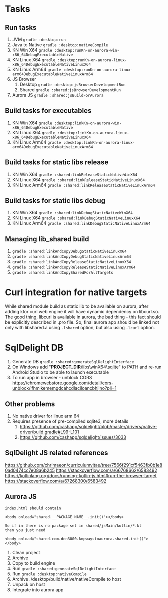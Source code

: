 # Tasks

## Run tasks

1. JVM            `gradle :desktop:run`
2. Java to Native `gradle :desktop:nativeCompile`
3. KN Win X64     `gradle :desktop:runKn-on-aurora-win-x86_64DebugExecutableNative`
4. KN Linux X64   `gradle :desktop:runKn-on-aurora-linux-x86_64DebugExecutableNativeLinuxX64`
5. KN Linux Arm64 `gradle :desktop:runKn-on-aurora-linux-arm64DebugExecutableNativeLinuxArm64`
6. JS Browser
   1. Desktop     `gradle :desktop:jsBrowserDevelopmentRun`
   2. Shared      `gradle :shared:jsBrowserDevelopmentRun`
7. Aurora JS      `gradle :shared:jsBuildForAurora`

## Build tasks for executables

1. KN Win X64 `gradle :desktop:linkKn-on-aurora-win-x86_64DebugExecutableNative`
2. KN Linux X64 `gradle :desktop:linkKn-on-aurora-linux-x86_64DebugExecutableNativeLinuxX64`
3. KN Linux Arm64 `gradle :desktop:linkKn-on-aurora-linux-arm64DebugExecutableNativeLinuxArm64`

## Build tasks for static libs release

1. KN Win X64 `gradle :shared:linkReleaseStaticNativeWinX64`
2. KN Linux X64 `gradle :shared:linkReleaseStaticNativeLinuxX64`
3. KN Linux Arm64 `gradle :shared:linkReleaseStaticNativeLinuxArm64`

## Build tasks for static libs debug

1. KN Win X64 `gradle :shared:linkDebugStaticNativeWinX64`
2. KN Linux X64 `gradle :shared:linkDebugStaticNativeLinuxX64`
3. KN Linux Arm64 `gradle :shared:linkDebugStaticNativeLinuxArm64`

## Managing lib_shared build

1. `gradle :shared:linkAndCopyDebugStaticNativeLinuxX64` 
2. `gradle :shared:linkAndCopyDebugStaticNativeLinuxArm64` 
3. `gradle :shared:linkAndCopyReleaseStaticNativeLinuxX64`
4. `gradle :shared:linkAndCopyReleaseStaticNativeLinuxArm64` 
5. `gradle :shared:linkAndCopySharedForAllTargets`

# Curl integration for native targets
While shared module build as static lib to be available on aurora, after adding ktor curl web engine
it will have dynamic dependency on libcurl.so. The good thing, libcurl is available in aurora, the bad
thing - this fact should be explicitly described in .pro file. So, final aurora app should be linked
not only with libshared.a using `-lshared` option, but also using `-lcurl` option.

# SqlDelight DB

1. Generate DB `gradle :shared:generateSqlDelightInterface`
2. On Windows add "__PROJECT_DIR__\libs\winX64\sqlite" to PATH and re-run Android Studio to be able 
to launch executable 
3. To run app in browser - unblock CORS https://chromewebstore.google.com/detail/cors-unblock/lfhmikememgdcahcdlaciloancbhjino?pli=1

## Other problems

1. No native driver for linux arm 64
2. Requires presence of pre-compiled sqlite3, more details 
   1. https://github.com/cashapp/sqldelight/blob/master/drivers/native-driver/build.gradle#L99-L101
   2. https://github.com/cashapp/sqldelight/issues/3033

## SqlDelight JS related references
https://github.com/chrimaeon/curriculumvitae/tree/7566f291cf5463fb0b1e80ad0474cc7e08a6b245
https://stackoverflow.com/a/66768662/6583492
https://kotlinlang.org/docs/running-kotlin-js.html#run-the-browser-target
https://stackoverflow.com/a/67268300/6583492

## Aurora JS

```
index.html should contain

<body onload="shared.__PACKAGE_NAME__.init()"></body>

So if in there is no package set in shared/jsMain/kotlin/*.kt
then you just need 

<body onload="shared.com.den3000.kmpwaystoaurora.shared.init()"></body>

```

1. Clean project
2. Archive
3. Copy to build engine
4. Run `gradle :shared:generateSqlDelightInterface`
5. Run `gradle :desktop:nativeCompile`
6. Archive ./desktop/build/native/nativeCompile to host
7. Unpack on host
8. Integrate into aurora app